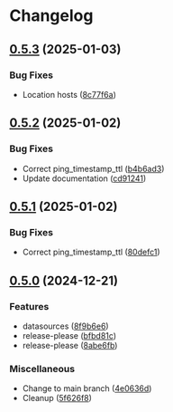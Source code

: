 # Changelog

## [0.5.3](https://github.com/next-gen-infrastructure/terraform-provider-pritunl/compare/v0.5.2...v0.5.3) (2025-01-03)


### Bug Fixes

* Location hosts ([8c77f6a](https://github.com/next-gen-infrastructure/terraform-provider-pritunl/commit/8c77f6ad4fb64ec0da0a24246e9b1e20338f8350))

## [0.5.2](https://github.com/next-gen-infrastructure/terraform-provider-pritunl/compare/v0.5.1...v0.5.2) (2025-01-02)


### Bug Fixes

* Correct ping_timestamp_ttl ([b4b6ad3](https://github.com/next-gen-infrastructure/terraform-provider-pritunl/commit/b4b6ad370817e163a231a1f620860b1f217c6d09))
* Update documentation ([cd91241](https://github.com/next-gen-infrastructure/terraform-provider-pritunl/commit/cd91241a89b2341aad2d6e4267fbfed11031b809))

## [0.5.1](https://github.com/next-gen-infrastructure/terraform-provider-pritunl/compare/v0.5.0...v0.5.1) (2025-01-02)


### Bug Fixes

* Correct ping_timestamp_ttl ([80defc1](https://github.com/next-gen-infrastructure/terraform-provider-pritunl/commit/80defc1b44d6349b6a2ec7ed9f2920ee419cde91))

## [0.5.0](https://github.com/next-gen-infrastructure/terraform-provider-pritunl/compare/v0.4.1...v0.5.0) (2024-12-21)


### Features

* datasources ([8f9b6e6](https://github.com/next-gen-infrastructure/terraform-provider-pritunl/commit/8f9b6e6fdfaab2fd43ff1a08aa6c299327122539))
* release-please ([bfbd81c](https://github.com/next-gen-infrastructure/terraform-provider-pritunl/commit/bfbd81c50d85d3d8b32ece11a29a0309bdb5f4ce))
* release-please ([8abe6fb](https://github.com/next-gen-infrastructure/terraform-provider-pritunl/commit/8abe6fb0ec56afc44c8f7e91607ad7fdcf1221bc))


### Miscellaneous

* Change to main branch ([4e0636d](https://github.com/next-gen-infrastructure/terraform-provider-pritunl/commit/4e0636dc32b3aa794306b8ae0db2530266014271))
* Cleanup ([5f626f8](https://github.com/next-gen-infrastructure/terraform-provider-pritunl/commit/5f626f8b4b71d174d97e68f15349c1cb98d88fd0))
